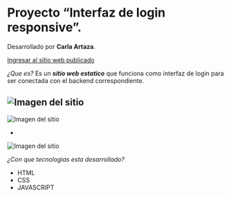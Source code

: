 # Proyecto “Interfaz de login responsive”.

Desarrollado por **Carla Artaza**. 

[Ingresar al sitio web publicado ](https://cartaza-dev.github.io/login_frontend/)

*¿Que es?* Es un ***sitio web estatico*** que funciona como interfaz de login para ser conectada con el backend correspondiente.

  ![Imagen del sitio](https://github.com/cartaza-dev/login_frontend/tree/main/recursos/login_responsive.png)
  -
  
  ![Imagen del sitio](https://github.com/cartaza-dev/login_frontend/tree/main/recursos/registro_responsive.png)

   -
  ![Imagen del sitio](https://github.com/cartaza-dev/login_frontend/tree/main/recursos/olvido_clave_responsive.png)


*¿Con que tecnologias esta desarrollado?*

- HTML
- CSS
- JAVASCRIPT

